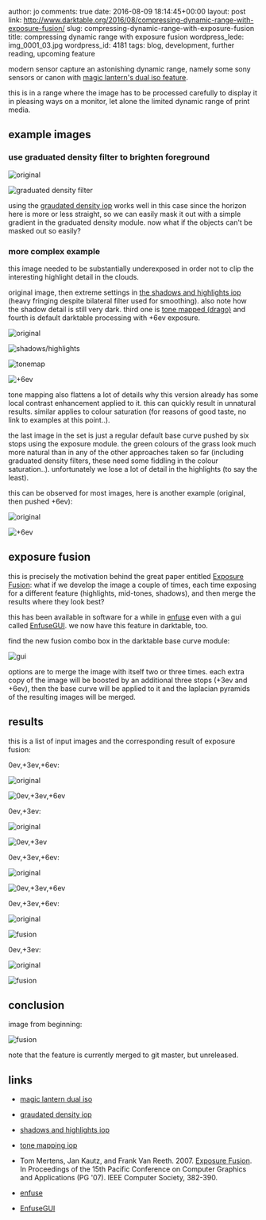 author: jo
comments: true
date: 2016-08-09 18:14:45+00:00
layout: post
link: http://www.darktable.org/2016/08/compressing-dynamic-range-with-exposure-fusion/
slug: compressing-dynamic-range-with-exposure-fusion
title: compressing dynamic range with exposure fusion
wordpress_lede: img_0001_03.jpg
wordpress_id: 4181
tags: blog, development, further reading, upcoming feature

modern sensor capture an astonishing dynamic range, namely some sony sensors or canon with [magic lantern's dual iso feature](http://www.magiclantern.fm/forum/?topic=7139.0).





this is in a range where the image has to be processed carefully to display it in pleasing ways on a monitor, let alone the limited dynamic range of print media.





## example images





### use graduated density filter to brighten foreground



![original](https://www.darktable.org/wp-content/uploads/2016/08/img_0016.jpg)

![graduated density filter](https://www.darktable.org/wp-content/uploads/2016/08/img_0015.jpg)



using the [graudated density iop](http://www.darktable.org/usermanual/ch03s04s05.html.php#graduated_density) works well in this case since the horizon here is more or less straight, so we can easily mask it out with a simple gradient in the graduated density module. now
what if the objects can't be masked out so easily?





### more complex example





this image needed to be substantially underexposed in order not to clip the interesting highlight detail in the clouds.





original image, then extreme settings in [the shadows and highlights iop](http://www.darktable.org/2012/02/shadow-recovery-revisited/) (heavy fringing despite bilateral filter used for smoothing). also note how the shadow detail is still very dark. third one is [tone mapped (drago)](http://www.darktable.org/usermanual/ch03s04s02.html.php#global_tonemap) and fourth is default darktable processing with +6ev exposure.



![original](https://www.darktable.org/wp-content/uploads/2016/08/img_0007.jpg)

![shadows/highlights](https://www.darktable.org/wp-content/uploads/2016/08/img_0008.jpg)

![tonemap](https://www.darktable.org/wp-content/uploads/2016/08/img_0008-2.jpg)

![+6ev](https://www.darktable.org/wp-content/uploads/2016/08/img_0008-3.jpg)




tone mapping also flattens a lot of details why this version already has some local contrast enhancement applied to it. this can quickly result in unnatural results. similar applies to colour saturation (for reasons of good taste, no link to examples at this point..).





the last image in the set is just a regular default base curve pushed by six stops using the exposure module.  the green colours of the grass look much more natural than in any of the other approaches taken so far (including graduated density filters, these need some fiddling in the colour saturation..). unfortunately we lose a lot of detail in the highlights (to say the least).





this can be observed for most images, here is another example (original, then pushed +6ev):



![original](https://www.darktable.org/wp-content/uploads/2016/08/img_0004.jpg)

![+6ev](https://www.darktable.org/wp-content/uploads/2016/08/img_0005.jpg)



## exposure fusion





this is precisely the motivation behind the great paper entitled [Exposure Fusion](http://web.stanford.edu/class/cs231m/project-1/exposure-fusion.pdf): what if we develop the image a couple of times, each time exposing for a different feature (highlights, mid-tones, shadows), and then merge the results where they look best?





this has been available in software for a while in [enfuse](http://wiki.panotools.org/Enfuse)
even with a gui called [EnfuseGUI](http://software.bergmark.com/enfuseGUI/Main.html).
we now have this feature in darktable, too.





find the new fusion combo box in the darktable base curve module:



![gui](https://www.darktable.org/wp-content/uploads/2016/08/gui.png)



options are to merge the image with itself two or three times. each extra copy of the image will be boosted by an additional three stops (+3ev and +6ev), then the base curve will be applied to it and the laplacian pyramids of the resulting images will be merged.





## results





this is a list of input images and the corresponding result of exposure fusion:





0ev,+3ev,+6ev:



![original](https://www.darktable.org/wp-content/uploads/2016/08/img_0004-1.jpg)

![0ev,+3ev,+6ev](https://www.darktable.org/wp-content/uploads/2016/08/img_0003.jpg)



0ev,+3ev:



![original](https://www.darktable.org/wp-content/uploads/2016/08/img_0002.jpg)

![0ev,+3ev](https://www.darktable.org/wp-content/uploads/2016/08/img_0001.jpg)



0ev,+3ev,+6ev:



![original](https://www.darktable.org/wp-content/uploads/2016/08/img_0007-1.jpg)

![0ev,+3ev,+6ev](https://www.darktable.org/wp-content/uploads/2016/08/img_0006.jpg)



0ev,+3ev,+6ev:



![original](https://www.darktable.org/wp-content/uploads/2016/08/img_0010.jpg)

![fusion](https://www.darktable.org/wp-content/uploads/2016/08/img_0009.jpg)



0ev,+3ev:



![original](https://www.darktable.org/wp-content/uploads/2016/08/img_0012.jpg)

![fusion](https://www.darktable.org/wp-content/uploads/2016/08/img_0011.jpg)



## conclusion





image from beginning:



![fusion](https://www.darktable.org/wp-content/uploads/2016/08/img_0017.jpg)



note that the feature is currently merged to git master, but unreleased.





## links







  * [magic lantern dual iso](http://www.magiclantern.fm/forum/?topic=7139.0)


  * [graudated density iop](http://www.darktable.org/usermanual/ch03s04s05.html.php#graduated_density)


  * [shadows and highlights iop](http://www.darktable.org/2012/02/shadow-recovery-revisited/)


  * [tone mapping iop](http://www.darktable.org/usermanual/ch03s04s02.html.php#global_tonemap)


  * Tom Mertens, Jan Kautz, and Frank Van Reeth. 2007. [Exposure Fusion](http://web.stanford.edu/class/cs231m/project-1/exposure-fusion.pdf). In Proceedings of the 15th Pacific Conference on Computer Graphics and Applications (PG '07). IEEE Computer Society, 382-390. 


  * [enfuse](http://wiki.panotools.org/Enfuse)


  * [EnfuseGUI](http://software.bergmark.com/enfuseGUI/Main.html)


